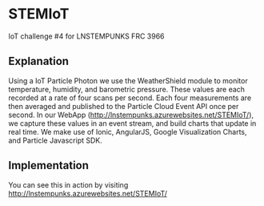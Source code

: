 # STEMIoT
IoT challenge #4 for LNSTEMPUNKS FRC 3966

## Explanation
Using a IoT Particle Photon we use the WeatherShield module to monitor temperature, humidity, and barometric pressure.
These values are each recorded at a rate of four scans per second. Each four measurements are then averaged and published to the Particle Cloud Event API once per second.
In our WebApp (http://lnstempunks.azurewebsites.net/STEMIoT/), we capture these values in an event stream, and build charts that update in real time. 
We make use of Ionic, AngularJS, Google Visualization Charts, and Particle Javascript SDK.

## Implementation
You can see this in action by visiting http://lnstempunks.azurewebsites.net/STEMIoT/